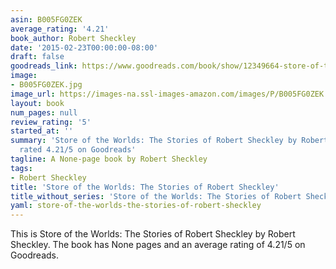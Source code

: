 ```yaml
---
asin: B005FG0ZEK
average_rating: '4.21'
book_author: Robert Sheckley
date: '2015-02-23T00:00:00-08:00'
draft: false
goodreads_link: https://www.goodreads.com/book/show/12349664-store-of-the-worlds
image:
- B005FG0ZEK.jpg
image_url: https://images-na.ssl-images-amazon.com/images/P/B005FG0ZEK.01._SCLZZZZZZZ.jpg
layout: book
num_pages: null
review_rating: '5'
started_at: ''
summary: 'Store of the Worlds: The Stories of Robert Sheckley by Robert Sheckley -
  rated 4.21/5 on Goodreads'
tagline: A None-page book by Robert Sheckley
tags:
- Robert Sheckley
title: 'Store of the Worlds: The Stories of Robert Sheckley'
title_without_series: 'Store of the Worlds: The Stories of Robert Sheckley'
yaml: store-of-the-worlds-the-stories-of-robert-sheckley
---
```


This is Store of the Worlds: The Stories of Robert Sheckley by Robert Sheckley. The book has None pages and an average rating of 4.21/5 on Goodreads.